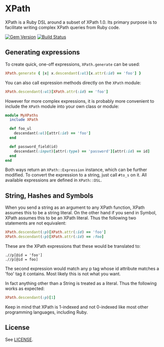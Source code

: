 # XPath

XPath is a Ruby DSL around a subset of XPath 1.0. Its primary purpose is to
facilitate writing complex XPath queries from Ruby code.

[![Gem Version](https://badge.fury.io/rb/xpath.png)](http://badge.fury.io/rb/xpath)
[![Build Status](https://secure.travis-ci.org/teamcapybara/xpath.png?branch=master)](http://travis-ci.org/teamcapybara/xpath)

## Generating expressions

To create quick, one-off expressions, `XPath.generate` can be used:

```ruby
XPath.generate { |x| x.descendant(:ul)[x.attr(:id) == 'foo'] }
```

You can also call expression methods directly on the `XPath` module:

```ruby
XPath.descendant(:ul)[XPath.attr(:id) == 'foo']
```

However for more complex expressions, it is probably more convenient to include
the `XPath` module into your own class or module:

```ruby
module MyXPaths
  include XPath

  def foo_ul
    descendant(:ul)[attr(:id) == 'foo']
  end

  def password_field(id)
    descendant(:input)[attr(:type) == 'password'][attr(:id) == id]
  end
end
```

Both ways return an `XPath::Expression` instance, which can be further
modified. To convert the expression to a string, just call `#to_s` on it. All
available expressions are defined in `XPath::DSL`.

## String, Hashes and Symbols

When you send a string as an argument to any XPath function, XPath assumes this
to be a string literal. On the other hand if you send in Symbol, XPath assumes
this to be an XPath literal. Thus the following two statements are not
equivalent:

```ruby
XPath.descendant(:p)[XPath.attr(:id) == 'foo']
XPath.descendant(:p)[XPath.attr(:id) == :foo]
```

These are the XPath expressions that these would be translated to:

```
.//p[@id = 'foo']
.//p[@id = foo]
```

The second expression would match any p tag whose id attribute matches a 'foo'
tag it contains. Most likely this is not what you want.

In fact anything other than a String is treated as a literal. Thus the
following works as expected:

```ruby
XPath.descendant(:p)[1]
```

Keep in mind that XPath is 1-indexed and not 0-indexed like most other
programming languages, including Ruby.

## License

See [LICENSE](LICENSE).
